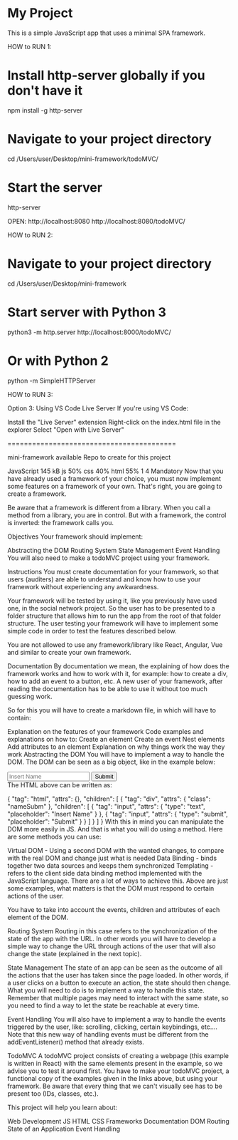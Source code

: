 # My Project

This is a simple JavaScript app that uses a minimal SPA framework.

HOW to RUN 1:

# Install http-server globally if you don't have it

npm install -g http-server

# Navigate to your project directory

cd /Users/user/Desktop/mini-framework/todoMVC/

# Start the server

http-server

OPEN: http://localhost:8080
http://localhost:8080/todoMVC/

HOW to RUN 2:

# Navigate to your project directory

cd /Users/user/Desktop/mini-framework

# Start server with Python 3

python3 -m http.server
http://localhost:8000/todoMVC/

# Or with Python 2

python -m SimpleHTTPServer

HOW to RUN 3:

Option 3: Using VS Code Live Server
If you're using VS Code:

Install the "Live Server" extension
Right-click on the index.html file in the explorer
Select "Open with Live Server"

=========================================

mini-framework
available
Repo to create for this project

JavaScript
145 kB
js
50%
css
40%
html
55%
1
4
Mandatory
Now that you have already used a framework of your choice, you must now implement some features on a framework of your own. That's right, you are going to create a framework.

Be aware that a framework is different from a library. When you call a method from a library, you are in control. But with a framework, the control is inverted: the framework calls you.

Objectives
Your framework should implement:

Abstracting the DOM Routing System
State Management
Event Handling
You will also need to make a todoMVC project using your framework.

Instructions
You must create documentation for your framework, so that users (auditers) are able to understand and know how to use your framework without experiencing any awkwardness.

Your framework will be tested by using it, like you previously have used one, in the social network project. So the user has to be presented to a folder structure that allows him to run the app from the root of that folder structure. The user testing your framework will have to implement some simple code in order to test the features described below.

You are not allowed to use any framework/library like React, Angular, Vue and similar to create your own framework.

Documentation
By documentation we mean, the explaining of how does the framework works and how to work with it, for example: how to create a div, how to add an event to a button, etc. A new user of your framework, after reading the documentation has to be able to use it without too much guessing work.

So for this you will have to create a markdown file, in which will have to contain:

Explanation on the features of your framework
Code examples and explanations on how to:
Create an element
Create an event
Nest elements
Add attributes to an element
Explanation on why things work the way they work
Abstracting the DOM
You will have to implement a way to handle the DOM. The DOM can be seen as a big object, like in the example below:

<html>
  <div class="nameSubm">
    <input type="text" placeholder="Insert Name" />
    <input type="submit" placeholder="Submit" />
  </div>
</html>
The HTML above can be written as:

{
"tag": "html",
"attrs": {},
"children": [
{
"tag": "div",
"attrs": {
"class": "nameSubm"
},
"children": [
{
"tag": "input",
"attrs": {
"type": "text",
"placeholder": "Insert Name"
}
},
{
"tag": "input",
"attrs": {
"type": "submit",
"placeholder": "Submit"
}
}
]
}
]
}
With this in mind you can manipulate the DOM more easily in JS. And that is what you will do using a method. Here are some methods you can use:

Virtual DOM - Using a second DOM with the wanted changes, to compare with the real DOM and change just what is needed
Data Binding - binds together two data sources and keeps them synchronized
Templating - refers to the client side data binding method implemented with the JavaScript language.
There are a lot of ways to achieve this. Above are just some examples, what matters is that the DOM must respond to certain actions of the user.

You have to take into account the events, children and attributes of each element of the DOM.

Routing System
Routing in this case refers to the synchronization of the state of the app with the URL. In other words you will have to develop a simple way to change the URL through actions of the user that will also change the state (explained in the next topic).

State Management
The state of an app can be seen as the outcome of all the actions that the user has taken since the page loaded. In other words, if a user clicks on a button to execute an action, the state should then change.
What you will need to do is to implement a way to handle this state. Remember that multiple pages may need to interact with the same state, so you need to find a way to let the state be reachable at every time.

Event Handling
You will also have to implement a way to handle the events triggered by the user, like: scrolling, clicking, certain keybindings, etc.... Note that this new way of handling events must be different from the addEventListener() method that already exists.

TodoMVC
A todoMVC project consists of creating a webpage (this example is written in React) with the same elements present in the example, so we advise you to test it around first. You have to make your todoMVC project, a functional copy of the examples given in the links above, but using your framework.
Be aware that every thing that we can't visually see has to be present too (IDs, classes, etc.).

This project will help you learn about:

Web Development
JS
HTML
CSS
Frameworks
Documentation
DOM
Routing
State of an Application
Event Handling
